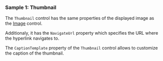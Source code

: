 ### Sample 1: Thumbnail

The `Thumbnail` control has the same properties of the displayed image as the [Image](/docs/controls/bootstrap/Image/{branch}) control.  

Additionaly, it has the `NavigateUrl` property which specifies the URL where the hyperlink navigates to.

The `CaptionTemplate` property of the `Thumbnail` control allows to customize the caption of the thumbnail.